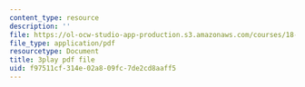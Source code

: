 ```yaml
---
content_type: resource
description: ''
file: https://ol-ocw-studio-app-production.s3.amazonaws.com/courses/18-01sc-single-variable-calculus-fall-2010/f97511cf314e02a809fc7de2cd8aaff5_R9a_NHXrBcg.pdf
file_type: application/pdf
resourcetype: Document
title: 3play pdf file
uid: f97511cf-314e-02a8-09fc-7de2cd8aaff5
---
```

